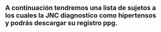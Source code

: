## A continuación tendremos una lista de sujetos a los cuales la JNC diagnostico como hipertensos y podrás descargar su registro ppg.
